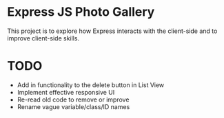 # Express JS Photo Gallery
This project is to explore how Express interacts with the client-side and to improve client-side skills.

# TODO
- Add in functionality to the delete button in List View
- Implement effective responsive UI
- Re-read old code to remove or improve
- Rename vague variable/class/ID names
